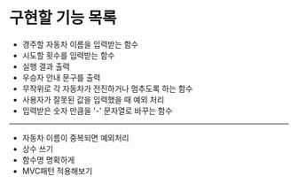 # 구현할 기능 목록

- 경주할 자동차 이름을 입력받는 함수
- 시도할 횟수를 입력받는 함수
- 실행 결과 출력
- 우승자 안내 문구를 출력
- 무작위로 각 자동차가 전진하거나 멈추도록 하는 함수
- 사용자가 잘못된 값을 입력했을 때 예외 처리
- 입력받은 숫자 만큼을 '-' 문자열로 바꾸는 함수

---

- 자동차 이름이 중복되면 예외처리
- 상수 쓰기
- 함수명 명확하게
- MVC패턴 적용해보기
